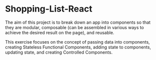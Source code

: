 # Shopping-List-React

The aim of this project is to break down an app into components so that they are modular, composable (can be assembled in various
ways to achieve the desired result on the page), and reusable.

This exercise focuses on the concept of passing data into components, creating
Stateless Functional Components, adding state to components, updating state, and
creating Controlled Components.
